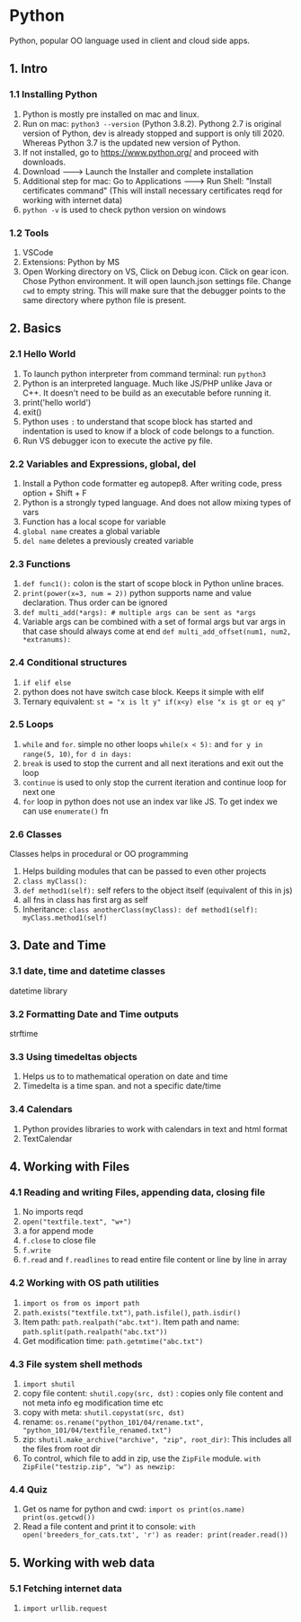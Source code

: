 # Python
Python, popular OO language used in client and cloud side apps.

## 1. Intro
### 1.1 Installing Python
1. Python is mostly pre installed on mac and linux.
2. Run on mac: `python3 --version` (Python 3.8.2). Pythong 2.7 is original version of Python, dev is already stopped and support is only till 2020. Whereas Python 3.7 is the updated new version of Python.
3. If not installed, go to https://www.python.org/ and proceed with downloads.
4. Download ---> Launch the Installer and complete installation
5. Additional step for mac: Go to Applications ---> Run Shell: "Install certificates command" (This will install necessary certificates reqd for working with internet data)
6. `python -v` is used to check python version on windows

### 1.2 Tools
1. VSCode
2. Extensions: Python by MS
3. Open Working directory on VS, Click on Debug icon. Click on gear icon. Chose Python environment. It will open launch.json settings file. Change `cwd` to empty string. This will make sure that the debugger points to the same directory where python file is present.

## 2. Basics
### 2.1 Hello World
1. To launch python interpreter from command terminal: run `python3`
2. Python is an interpreted language. Much like JS/PHP unlike Java or C++. It doesn't need to be build as an executable before running it.
3. print('hello world')
4. exit()
5. Python uses `:` to understand that scope block has started and indentation is used to know if a block of code belongs to a function.
6. Run VS debugger icon to execute the active py file.

### 2.2 Variables and Expressions, global, del
1. Install a Python code formatter eg autopep8. After writing code, press option + Shift + F
2. Python is a strongly typed language. And does not allow mixing types of vars
3. Function has a local scope for variable
4. `global name` creates a global variable
5. `del name` deletes a previously created variable

### 2.3 Functions
1. `def func1():` colon is the start of scope block in Python unline braces.
2. `print(power(x=3, num = 2))` python supports name and value declaration. Thus order can be ignored
3. `def multi_add(*args): # multiple args can be sent as *args`
4. Variable args can be combined with a set of formal args but var args in that case should always come at end `def multi_add_offset(num1, num2, *extranums):`

### 2.4 Conditional structures
1. `if elif else`
2. python does not have switch case block. Keeps it simple with elif
3. Ternary equivalent: `st = "x is lt y" if(x<y) else "x is gt or eq y"`

### 2.5 Loops
1. `while` and `for`. simple no other loops `while(x < 5):` and `for y in range(5, 10)`, `for d in days:`
2. `break` is used to stop the current and all next iterations and exit out the loop
3. `continue` is used to only stop the current iteration and continue loop for next one
4. `for` loop in python does not use an index var like JS. To get index we can use `enumerate()` fn

### 2.6 Classes
Classes helps in procedural or OO programming
1. Helps building modules that can be passed to even other projects
2. `class myClass():`
3. `def method1(self):` self refers to the object itself (equivalent of this in js)
4. all fns in class has first arg as self
5. Inheritance: `class anotherClass(myClass): def method1(self): myClass.method1(self)`

## 3. Date and Time
### 3.1 date, time and datetime classes
datetime library

### 3.2 Formatting Date and Time outputs
strftime

### 3.3 Using timedeltas objects
1. Helps us to to mathematical operation on date and time
2. Timedelta is a time span. and not a specific date/time

### 3.4 Calendars
1. Python provides libraries to work with calendars in text and html format
2. TextCalendar

## 4. Working with Files
### 4.1 Reading and writing Files, appending data, closing file
1. No imports reqd
2. `open("textfile.text", "w+")`
3. a for append mode
4. `f.close` to close file
5. `f.write`
6. `f.read` and `f.readlines` to read entire file content or line by line in array

### 4.2 Working with OS path utilities
1. `import os from os import path`
2. `path.exists("textfile.txt")`, `path.isfile()`, `path.isdir()`
3. Item path: `path.realpath("abc.txt")`. Item path and name: `path.split(path.realpath("abc.txt"))`
4. Get modification time: `path.getmtime("abc.txt")`

### 4.3 File system shell methods
1. `import shutil`
2. copy file content: `shutil.copy(src, dst)` : copies only file content and not meta info eg modification time etc
3. copy with meta: `shutil.copystat(src, dst)`
4. rename: `os.rename("python_101/04/rename.txt", "python_101/04/textfile_renamed.txt")`
5. zip: `shutil.make_archive("archive", "zip", root_dir)`: This includes all the files from root dir
6. To control, which file to add in zip, use the `ZipFile` module. `with ZipFile("testzip.zip", "w") as newzip:`

### 4.4 Quiz
1. Get os name for python and cwd: `import os print(os.name) print(os.getcwd())`
2. Read a file content and print it to console: 
    `with open('breeders_for_cats.txt', 'r') as reader: print(reader.read())`

## 5. Working with web data
### 5.1 Fetching internet data
1. `import urllib.request`